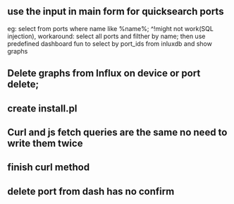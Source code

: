 ## use the input in main form for quicksearch ports
eg: select from ports where name like %name%;
^!might not work(SQL injection), workaround: select all ports and filther by name;
then use predefined dashboard fun to select by port_ids from inluxdb and show graphs

## Delete graphs from Influx on device or port delete;

## create install.pl 

## Curl and js fetch queries are the same no need to write them twice

## finish curl method

## delete port from dash has no confirm

## 
